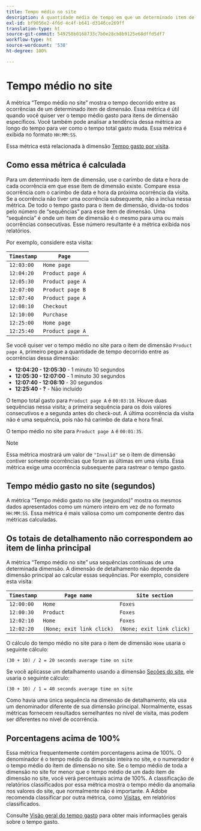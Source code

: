 ```yaml
---
title: Tempo médio no site
description: A quantidade média de tempo em que um determinado item de dimensão existia entre ocorrências.
exl-id: bf9056e2-4f6d-4c4f-b641-d3146ce269ff
translation-type: ht
source-git-commit: 549258b0168733c7b0e28cb8b9125e68dffd5df7
workflow-type: ht
source-wordcount: '538'
ht-degree: 100%

---
```


# Tempo médio no site

A métrica “Tempo médio no site” mostra o tempo decorrido entre as ocorrências de um determinado item de dimensão. Essa métrica é útil quando você quiser ver o tempo médio gasto para itens de dimensão específicos. Você também pode analisar a tendência dessa métrica ao longo do tempo para ver como o tempo total gasto muda. Essa métrica é exibida no formato `HH:MM:SS`.

Essa métrica está relacionada à dimensão [Tempo gasto por visita](../dimensions/time-spent-per-visit.md).

## Como essa métrica é calculada

Para um determinado item de dimensão, use o carimbo de data e hora de cada ocorrência em que esse item de dimensão existe. Compare essa ocorrência com o carimbo de data e hora da próxima ocorrência da visita. Se a ocorrência não tiver uma ocorrência subsequente, não a inclua nessa métrica. De todo o tempo gasto para o item de dimensão, divida-os todos pelo número de “sequências” para esse item de dimensão. Uma “sequência” é onde um item de dimensão é o mesmo para uma ou mais ocorrências consecutivas. Esse número resultante é a métrica exibida nos relatórios.

Por exemplo, considere esta visita:

| `Timestamp` | `Page` |
| --- | --- |
| `12:03:00` | `Home page` |
| `12:04:20` | `Product page A` |
| `12:05:30` | `Product page A` |
| `12:07:00` | `Product page B` |
| `12:07:40` | `Product page A` |
| `12:08:10` | `Checkout` |
| `12:10:00` | `Purchase` |
| `12:25:00` | `Home page` |
| `12:25:40` | `Product page A` |


Se você quiser ver o tempo médio no site para o item de dimensão `Product page A`, primeiro pegue a quantidade de tempo decorrido entre as ocorrências dessa dimensão:

* **12:04:20 - 12:05:30** - 1 minuto 10 segundos
* **12:05:30 - 12:07:00** - 1 minuto 30 segundos
* **12:07:40 - 12:08:10** - 30 segundos
* **12:25:40 - ?** - Não incluído

O tempo total gasto para `Product page A` é `00:03:10`. Houve duas sequências nessa visita; a primeira sequência para os dois valores consecutivos e a segunda antes do check-out. A última ocorrência da visita não é uma sequência, pois não há carimbo de data e hora final.

O tempo médio no site para `Product page A` é `00:01:35`.

>[!NOTE]
>
>Essa métrica mostrará um valor de `"Invalid"` se o item de dimensão contiver somente ocorrências que foram as últimas em uma visita. Essa métrica exige uma ocorrência subsequente para rastrear o tempo gasto.

## Tempo médio gasto no site (segundos)

A métrica “Tempo médio gasto no site (segundos)” mostra os mesmos dados apresentados como um número inteiro em vez de no formato `HH:MM:SS`. Essa métrica é mais valiosa como um componente dentro das métricas calculadas.

## Os totais de detalhamento não correspondem ao item de linha principal

A métrica “Tempo médio no site” usa sequências contínuas de uma determinada dimensão. A dimensão de detalhamento não depende da dimensão principal ao calcular essas sequências. Por exemplo, considere esta visita:

| `Timestamp` | `Page name` | `Site section` |
| --- | --- | --- |
| `12:00:00` | `Home` | `Foxes` |
| `12:00:30` | `Product` | `Foxes` |
| `12:02:10` | `Home` | `Foxes` |
| `12:02:20` | `(None; exit link click)` | `(None; exit link click)` |

O cálculo do tempo médio no site para o item de dimensão `Home` usaria o seguinte cálculo:

```text
(30 + 10) / 2 = 20 seconds average time on site
```

Se você aplicasse um detalhamento usando a dimensão [Seções do site](../dimensions/site-section.md), ele usaria o seguinte cálculo:

```text
(30 + 10) / 1 = 40 seconds average time on site
```

Como havia uma única sequência na dimensão de detalhamento, ela usa um denominador diferente de sua dimensão principal. Normalmente, essas métricas fornecem resultados semelhantes no nível de visita, mas podem ser diferentes no nível de ocorrência.

## Porcentagens acima de 100%

Essa métrica frequentemente contém porcentagens acima de 100%. O denominador é o tempo médio da dimensão inteira no site, e o numerador é o tempo médio do item de dimensão no site. Se o tempo médio de toda a dimensão no site for menor que o tempo médio de um dado item de dimensão no site, você verá percentuais acima de 100%. A classificação de relatórios classificados por essa métrica mostra o tempo médio da anomalia nos valores do site, que normalmente não é importante. A Adobe recomenda classificar por outra métrica, como [Visitas](visits.md), em relatórios classificados.

Consulte [Visão geral do tempo gasto](time-spent.md) para obter mais informações gerais sobre o tempo gasto.
